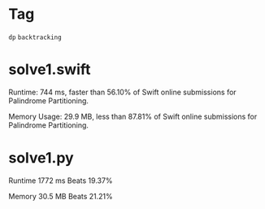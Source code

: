 # Tag

`dp` `backtracking`

# solve1.swift

Runtime: 744 ms, faster than 56.10% of Swift online submissions for Palindrome Partitioning.

Memory Usage: 29.9 MB, less than 87.81% of Swift online submissions for Palindrome Partitioning.

# solve1.py

Runtime 1772 ms Beats 19.37%

Memory 30.5 MB Beats 21.21%
